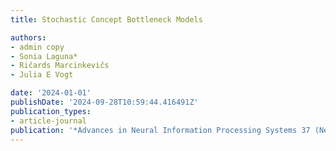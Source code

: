 ```yaml
---
title: Stochastic Concept Bottleneck Models

authors:
- admin copy
- Sonia Laguna*
- Ričards Marcinkevičs
- Julia E Vogt

date: '2024-01-01'
publishDate: '2024-09-28T10:59:44.416491Z'
publication_types:
- article-journal
publication: '*Advances in Neural Information Processing Systems 37 (NeurIPS 2024)*'
---
```

